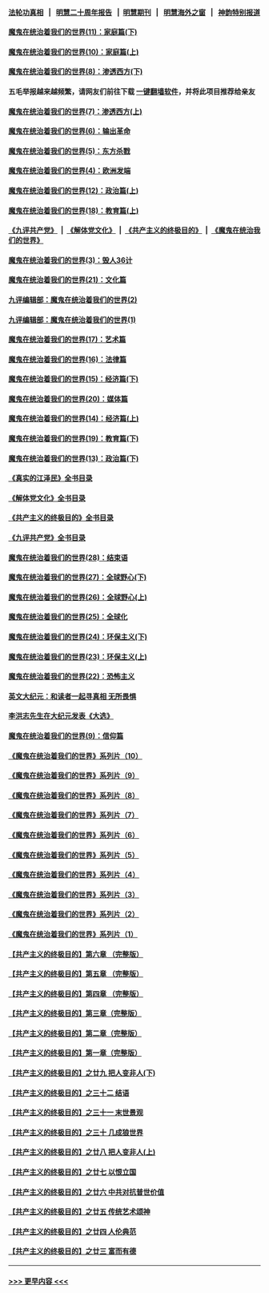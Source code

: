 #### [法轮功真相](https://github.com/gfw-breaker/truth/blob/master/README.md?t=0) &nbsp;&nbsp;|&nbsp;&nbsp; [明慧二十周年报告](https://github.com/gfw-breaker/mh-reports/blob/master/README.md?t=0) &nbsp;&nbsp;|&nbsp;&nbsp;[明慧期刊](https://github.com/gfw-breaker/mh-qikan) &nbsp;&nbsp;|&nbsp;&nbsp; [明慧海外之窗](https://github.com/gfw-breaker/mh-news/blob/master/README.md?t=0) &nbsp;&nbsp;|&nbsp;&nbsp; [神韵特别报道](https://github.com/gfw-breaker/mh-news/blob/master/shenyun.md?t=0)
#### [魔鬼在统治着我们的世界(11)：家庭篇(下)](../pages/nsc422/n10440961.md?t=11290850) 
#### [魔鬼在统治着我们的世界(10)：家庭篇(上)](../pages/nsc422/n10435448.md?t=11290850) 
#### [魔鬼在统治着我们的世界(8)：渗透西方(下)](../pages/nsc422/n10429603.md?t=11290850) 
#### 五毛举报越来越频繁，请网友们前往下载 [一键翻墙软件](https://github.com/gfw-breaker/ssr-accounts)，并将此项目推荐给亲友
#### [魔鬼在统治着我们的世界(7)：渗透西方(上)](../pages/nsc422/n10426013.md?t=11290850) 
#### [魔鬼在统治着我们的世界(6)：输出革命](../pages/nsc422/n10421536.md?t=11290850) 
#### [魔鬼在统治着我们的世界(5)：东方杀戮](../pages/nsc422/n10417707.md?t=11290850) 
#### [魔鬼在统治着我们的世界(4)：欧洲发端](../pages/nsc422/n10414890.md?t=11290850) 
#### [魔鬼在统治着我们的世界(12)：政治篇(上)](../pages/nsc422/n10444576.md?t=11290850) 
#### [魔鬼在统治着我们的世界(18)：教育篇(上)](../pages/nsc422/n10526970.md?t=11290850) 
#### [《九评共产党》](https://github.com/begood0513/9ping.md/blob/master/README.md) &nbsp;|&nbsp; [《解体党文化》](../../../../jtdwh.md/blob/master/README.md)  &nbsp;|&nbsp; [《共产主义的终极目的》](../../../../gczydzjmd.md/blob/master/README.md) &nbsp;|&nbsp; [《魔鬼在统治我们的世界》](../../../../mgztzwmdsj.md/blob/master/README.md) 
#### [魔鬼在统治着我们的世界(3)：毁人36计](../pages/nsc422/n10411583.md?t=11290850) 
#### [魔鬼在统治着我们的世界(21)：文化篇](../pages/nsc422/n10597706.md?t=11290850) 
#### [九评编辑部：魔鬼在统治着我们的世界(2)](../pages/nsc422/n10410036.md?t=11290850) 
#### [九评编辑部：魔鬼在统治着我们的世界(1)](../pages/nsc422/n10406825.md?t=11290850) 
#### [魔鬼在统治着我们的世界(17)：艺术篇](../pages/nsc422/n10499093.md?t=11290850) 
#### [魔鬼在统治着我们的世界(16)：法律篇](../pages/nsc422/n10485969.md?t=11290850) 
#### [魔鬼在统治着我们的世界(15)：经济篇(下)](../pages/nsc422/n10469975.md?t=11290850) 
#### [魔鬼在统治着我们的世界(20)：媒体篇](../pages/nsc422/n10586579.md?t=11290850) 
#### [魔鬼在统治着我们的世界(14)：经济篇(上)](../pages/nsc422/n10457370.md?t=11290850) 
#### [魔鬼在统治着我们的世界(19)：教育篇(下)](../pages/nsc422/n10564808.md?t=11290850) 
#### [魔鬼在统治着我们的世界(13)：政治篇(下)](../pages/nsc422/n10448270.md?t=11290850) 
#### [《真实的江泽民》全书目录](../pages/nsc422/n13721399.md?t=11290850) 
#### [《解体党文化》全书目录](../pages/nsc422/n13721157.md?t=11290850) 
#### [《共产主义的终极目的》全书目录](../pages/nsc422/n13721048.md?t=11290850) 
#### [《九评共产党》全书目录](../pages/nsc422/n13708085.md?t=11290850) 
#### [魔鬼在统治着我们的世界(28)：结束语](../pages/nsc422/n10936246.md?t=11290850) 
#### [魔鬼在统治着我们的世界(27)：全球野心(下)](../pages/nsc422/n10928319.md?t=11290850) 
#### [魔鬼在统治着我们的世界(26)：全球野心(上)](../pages/nsc422/n10900318.md?t=11290850) 
#### [魔鬼在统治着我们的世界(25)：全球化](../pages/nsc422/n10788205.md?t=11290850) 
#### [魔鬼在统治着我们的世界(24)：环保主义(下)](../pages/nsc422/n10695307.md?t=11290850) 
#### [魔鬼在统治着我们的世界(23)：环保主义(上)](../pages/nsc422/n10688613.md?t=11290850) 
#### [魔鬼在统治着我们的世界(22)：恐怖主义](../pages/nsc422/n10614727.md?t=11290850) 
#### [英文大纪元：和读者一起寻真相 无所畏惧](../pages/nsc422/n12542027.md?t=11290850) 
#### [李洪志先生在大纪元发表《大选》](../pages/nsc422/n12534746.md?t=11290850) 
#### [魔鬼在统治着我们的世界(9)：信仰篇](../pages/nsc422/n10432159.md?t=11290850) 
#### [《魔鬼在统治着我们的世界》系列片（10）](../pages/nsc422/n12292670.md?t=11290850) 
#### [《魔鬼在统治着我们的世界》系列片（9）](../pages/nsc422/n12290859.md?t=11290850) 
#### [《魔鬼在统治着我们的世界》系列片（8）](../pages/nsc422/n12287445.md?t=11290850) 
#### [《魔鬼在统治着我们的世界》系列片（7）](../pages/nsc422/n12283425.md?t=11290850) 
#### [《魔鬼在统治着我们的世界》系列片（6）](../pages/nsc422/n12282314.md?t=11290850) 
#### [《魔鬼在统治着我们的世界》系列片（5）](../pages/nsc422/n12281419.md?t=11290850) 
#### [《魔鬼在统治着我们的世界》系列片（4）](../pages/nsc422/n12274024.md?t=11290850) 
#### [《魔鬼在统治着我们的世界》系列片（3）](../pages/nsc422/n12271322.md?t=11290850) 
#### [《魔鬼在统治着我们的世界》系列片（2）](../pages/nsc422/n12269049.md?t=11290850) 
#### [《魔鬼在统治着我们的世界》系列片（1）](../pages/nsc422/n12267575.md?t=11290850) 
#### [【共产主义的终极目的】第六章 （完整版）](../pages/nsc422/n11428913.md?t=11290850) 
#### [【共产主义的终极目的】第五章 （完整版）](../pages/nsc422/n11428912.md?t=11290850) 
#### [【共产主义的终极目的】第四章 （完整版）](../pages/nsc422/n11428907.md?t=11290850) 
#### [【共产主义的终极目的】第三章（完整版）](../pages/nsc422/n11428848.md?t=11290850) 
#### [【共产主义的终极目的】第二章（完整版）](../pages/nsc422/n11428831.md?t=11290850) 
#### [【共产主义的终极目的】第一章（完整版）](../pages/nsc422/n11417651.md?t=11290850) 
#### [【共产主义的终极目的】之廿九 把人变非人(下)](../pages/nsc422/n11344140.md?t=11290850) 
#### [【共产主义的终极目的】之三十二 结语](../pages/nsc422/n11360535.md?t=11290850) 
#### [【共产主义的终极目的】之三十一 末世景观](../pages/nsc422/n11351129.md?t=11290850) 
#### [【共产主义的终极目的】之三十 几成狼世界](../pages/nsc422/n11348280.md?t=11290850) 
#### [【共产主义的终极目的】之廿八 把人变非人(上)](../pages/nsc422/n11340492.md?t=11290850) 
#### [【共产主义的终极目的】之廿七 以恨立国](../pages/nsc422/n11336944.md?t=11290850) 
#### [【共产主义的终极目的】之廿六 中共对抗普世价值](../pages/nsc422/n11324785.md?t=11290850) 
#### [【共产主义的终极目的】之廿五 传统艺术颂神](../pages/nsc422/n11296396.md?t=11290850) 
#### [【共产主义的终极目的】之廿四 人伦典范](../pages/nsc422/n11296397.md?t=11290850) 
#### [【共产主义的终极目的】之廿三 富而有德](../pages/nsc422/n11283598.md?t=11290850) 

----
#### [ >>> 更早内容 <<< ](../indexes/nsc422-earlier.md)
